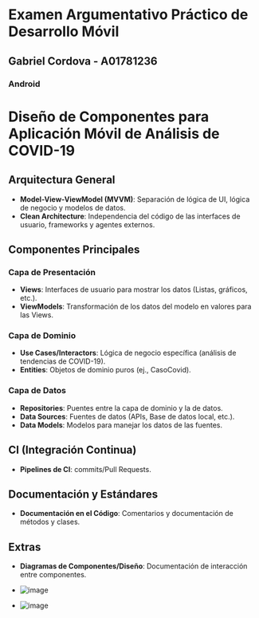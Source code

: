 # Examen Argumentativo Práctico de Desarrollo Móvil

## Gabriel Cordova - A01781236

### Android

# Diseño de Componentes para Aplicación Móvil de Análisis de COVID-19

## Arquitectura General
- **Model-View-ViewModel (MVVM)**: Separación de lógica de UI, lógica de negocio y modelos de datos.
- **Clean Architecture**: Independencia del código de las interfaces de usuario, frameworks y agentes externos.

## Componentes Principales

### Capa de Presentación
- **Views**: Interfaces de usuario para mostrar los datos (Listas, gráficos, etc.).
- **ViewModels**: Transformación de los datos del modelo en valores para las Views.

### Capa de Dominio
- **Use Cases/Interactors**: Lógica de negocio específica (análisis de tendencias de COVID-19).
- **Entities**: Objetos de dominio puros (ej., CasoCovid).

### Capa de Datos
- **Repositories**: Puentes entre la capa de dominio y la de datos.
- **Data Sources**: Fuentes de datos (APIs, Base de datos local, etc.).
- **Data Models**: Modelos para manejar los datos de las fuentes.

## CI (Integración Continua)
- **Pipelines de CI**: commits/Pull Requests.

## Documentación y Estándares
- **Documentación en el Código**: Comentarios y documentación de métodos y clases.

## Extras
- **Diagramas de Componentes/Diseño**: Documentación de interacción entre componentes.

- ![image](https://github.com/GabrielCU/TC2007B-exam/assets/70386592/d8bb1e8d-2c31-47a4-ae77-de2a10241448)

- ![image](https://github.com/GabrielCU/TC2007B-exam/assets/70386592/47e7129c-953e-47b4-a15e-e9cd59444776)



